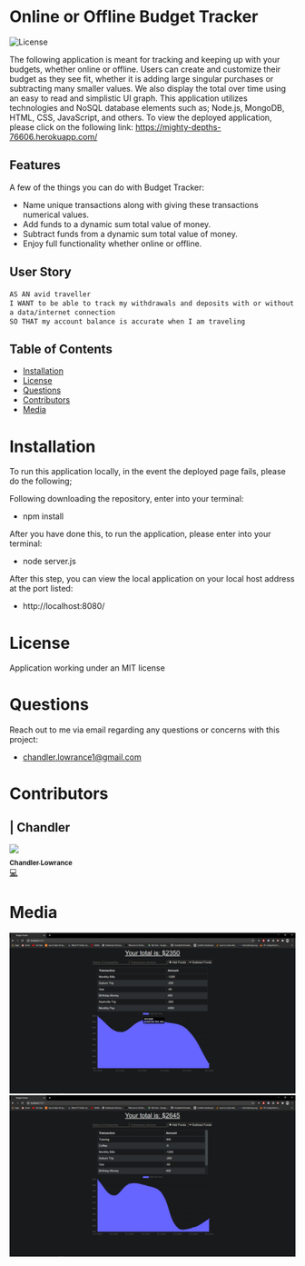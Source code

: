 # Online or Offline Budget Tracker

![License](https://img.shields.io/badge/License-MIT-blue.svg)

The following application is meant for tracking and keeping up with your budgets, whether online or offline. Users can create and customize their budget as they see fit, whether it is adding large singular purchases or subtracting many smaller values. We also display the total over time using an easy to read and simplistic UI graph. This application utilizes technologies and NoSQL database elements such as; Node.js, MongoDB, HTML, CSS, JavaScript, and others. To view the deployed application, please click on the following link: https://mighty-depths-76606.herokuapp.com/

## Features

A few of the things you can do with Budget Tracker:

* Name unique transactions along with giving these transactions numerical values.
* Add funds to a dynamic sum total value of money.
* Subtract funds from a dynamic sum total value of money.
* Enjoy full functionality whether online or offline.

## User Story

```
AS AN avid traveller
I WANT to be able to track my withdrawals and deposits with or without a data/internet connection
SO THAT my account balance is accurate when I am traveling

```

## Table of Contents


* [Installation](#installation)
* [License](#license)
* [Questions](#questions)
* [Contributors](#contributors)
* [Media](#media)

# Installation

To run this application locally, in the event the deployed page fails, please do the following;

Following downloading the repository, enter into your terminal:
- npm install

After you have done this, to run the application, please enter into your terminal: 
- node server.js

After this step, you can view the local application on your local host address at the port listed:
- http://localhost:8080/

# License

Application working under an MIT license

# Questions

Reach out to me via email regarding any questions or concerns with this project:
- chandler.lowrance1@gmail.com


# Contributors

| Chandler
------------ 

[<img src="https://avatars0.githubusercontent.com/u/65209786?s=400&u=cb17a056cc6e4ab1216a4b19a6d190d5a6727651&v=4" width="100px;"/><br /><sub><b>Chandler Lowrance</b></sub>](https://github.com/Chandler8)<br />[💻](https://github.com/Chandler8?tab=repositories "Repositories")

# Media

![](/images/budget2.JPG)
![](/images/budget1.JPG)